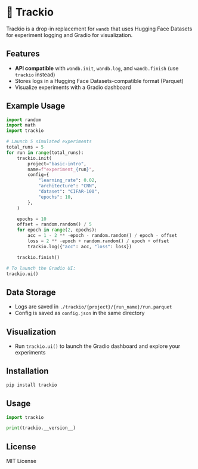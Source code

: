 # 🎯 Trackio

Trackio is a drop-in replacement for `wandb` that uses Hugging Face Datasets for experiment logging and Gradio for visualization.

## Features
- **API compatible** with `wandb.init`, `wandb.log`, and `wandb.finish` (use `trackio` instead)
- Stores logs in a Hugging Face Datasets-compatible format (Parquet)
- Visualize experiments with a Gradio dashboard

## Example Usage
```python
import random
import math
import trackio

# Launch 5 simulated experiments
total_runs = 5
for run in range(total_runs):
    trackio.init(
        project="basic-intro",
        name=f"experiment_{run}",
        config={
            "learning_rate": 0.02,
            "architecture": "CNN",
            "dataset": "CIFAR-100",
            "epochs": 10,
        },
    )

    epochs = 10
    offset = random.random() / 5
    for epoch in range(2, epochs):
        acc = 1 - 2 ** -epoch - random.random() / epoch - offset
        loss = 2 ** -epoch + random.random() / epoch + offset
        trackio.log({"acc": acc, "loss": loss})

    trackio.finish()

# To launch the Gradio UI:
trackio.ui()
```

## Data Storage
- Logs are saved in `./trackio/{project}/{run_name}/run.parquet`
- Config is saved as `config.json` in the same directory

## Visualization
- Run `trackio.ui()` to launch the Gradio dashboard and explore your experiments

## Installation

```bash
pip install trackio
```

## Usage

```python
import trackio

print(trackio.__version__)
```

## License

MIT License 